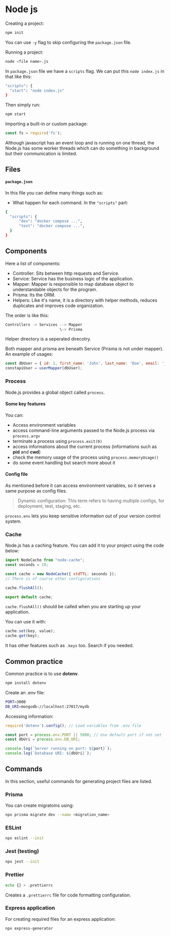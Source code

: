 # Node js

Creating a project:
```bash
npm init
```
You can use `-y` flag to skip configuring the `package.json` file.

Running a project: 
```bash
node <file name>.js
```

In `package.json` file we have a `scripts` flag. We can put this `node index.js` in that like this:
```bash
"scripts": {
  "start": "node index.js"
}
```
Then simply run:
```bash
npm start
```

Importing a built-in or custom package:
```javascript
const fs = require('fs');
```

Although javascript has an event loop and is running on one thread, the Node.js has some worker threads which can do something in background but their communication is limited. 

## Files

#### `package.json`

In this file you can define many things such as:
- What happen for each command. In the `"scripts"` part:
```bash
{
  "scripts": {
      "dev": "docker compose ...",
      "test": "docker compose ...",
  }
}
```


## Components

Here a list of components:
- Controller: Sits between http requests and Service. 
- Service: Service has the business logic of the application. 
- Mapper: Mapper is responsible to map database object to understandable objects for the program. 
- Prisma: Its the ORM. 
- Helpers: Like it's name, it is a directory with helper methods, reduces duplicates and improves code organization. 

The order is like this: 
```bash
Controllers -> Services --> Mapper
                        \-> Prisma
```
Helper directory is a seperated direcotry. 

Both mapper and prisma are beneath Service (Prisma is not under mapper). An example of usages:
```javascript
const dbUser = { id: 1, first_name: 'John', last_name: 'Doe', email: 'john.doe@example.com' };
constapiUser = userMapper(dbUser);
```

### Process

Node.js provides a global object called `process`.

#### Some key features
You can:
- Access environment variables
- access command-line arguments passed to the Node.js process via `process.argv`
- terminate a process using `process.exit(0)`
- access informations about the current process (informations such as **pid** and **cwd**)
- check the memory usage of the process using `process.memoryUsage()`
- do some event handling but search more about it

#### Config file

As mentioned before it can access environment variables, so it serves a same purpose as config files.

> Dynamic configuration: This term refers to having multiple configs, for deployment, test, staging, etc.

`process.env` lets you keep sensitive information out of your version control system.

### Cache

Node.js has a caching feature. You can add it to your project using the code below:
```javascript
import NodeCache from "node-cache";
const seconds = 10;

const cache = new NodeCache({ stdTTL: seconds });
// There is of course other configurations

cache.flushAll();

export default cache;
```

`cache.flushAll()` should be called when you are starting up your application.

You can use it with:
```javascript
cache.set(key, value);
cache.get(key);
```

It has other features such as `.keys` too. Search if you needed.

## Common practice

Common practice is to use **dotenv**.

```bash
npm install dotenv
```

Create an .env file:
```bash
PORT=3000
DB_URI=mongodb://localhost:27017/mydb
```

Accessing information:
```javascript
require('dotenv').config(); // Load variables from .env file

const port = process.env.PORT || 5000; // Use default port if not set
const dbUri = process.env.DB_URI;

console.log(`Server running on port: ${port}`);
console.log(`Database URI: ${dbUri}`);
```

## Commands

In this section, useful commands for generating project files are listed. 

### Prisma 

You can create migratoins using:
```bash
npx prisma migrate dev --name <migration_name>
```

### ESLint
```bash
npx eslint --init
```

### Jest (testing)
```bash
npx jest --init
```

### Prettier
```bash
echo {} > .prettierrc
```
Creates a `.prettierrc` file for code formatting configuration.

### Express application
For creating required files for an express application:
```bash
npx express-generator
```
